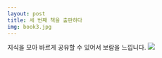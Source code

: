 ```yaml
---
layout: post
title: 세 번째 책을 출판하다
img: book3.jpg
---
```



지식을 모아 바르게 공유할 수 있어서 보람을 느낍니다.
<img src="https://postfiles.pstatic.net/20160620_40/sjmw1030_1466410038914qjD3R_JPEG/%BE%E7%B7%C2.jpg?type=w3">

